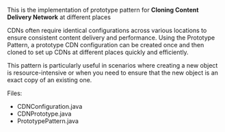 This is the implementation of prototype pattern for **Cloning Content Delivery Network** at different places

 CDNs often require identical configurations across various locations to ensure consistent content delivery and performance. Using the Prototype Pattern, a prototype CDN configuration can be created once and then cloned to set up CDNs at different places quickly and efficiently.

This pattern is particularly useful in scenarios where creating a new object is resource-intensive or when you need to ensure that the new object is an exact copy of an existing one.


Files: 
 - CDNConfiguration.java
 - CDNPrototype.java
 - PrototypePattern.java
   
